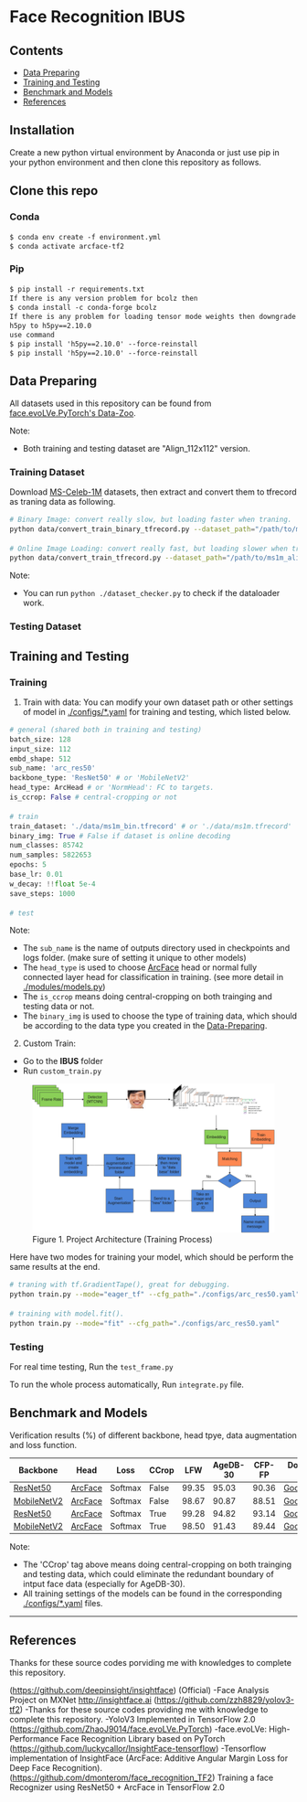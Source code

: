 # Face Recognition IBUS

## Contents

* [Data Preparing](#Data-Preparing)
* [Training and Testing](#Training-and-Testing)
* [Benchmark and Models](#Benchmark-and-Models)
* [References](#References)

## Installation
Create a new python virtual environment by Anaconda or just use pip in your python environment and then clone this repository as follows.

## Clone this repo
### Conda
```
$ conda env create -f environment.yml
$ conda activate arcface-tf2

```
### Pip
```
$ pip install -r requirements.txt
If there is any version problem for bcolz then 
$ conda install -c conda-forge bcolz
If there is any problem for loading tensor mode weights then downgrade 
h5py to h5py==2.10.0 
use command 
$ pip install 'h5py==2.10.0' --force-reinstall
$ pip install 'h5py==2.10.0' --force-reinstall
```
## Data Preparing
All datasets used in this repository can be found from [face.evoLVe.PyTorch's Data-Zoo](https://github.com/ZhaoJ9014/face.evoLVe.PyTorch#Data-Zoo).

Note:

- Both training and testing dataset are "Align_112x112" version.

### Training Dataset

Download [MS-Celeb-1M](https://drive.google.com/file/d/1X202mvYe5tiXFhOx82z4rPiPogXD435i/view?usp=sharing) datasets, then extract and convert them to tfrecord as traning data as following.

```bash
# Binary Image: convert really slow, but loading faster when traning.
python data/convert_train_binary_tfrecord.py --dataset_path="/path/to/ms1m_align_112/imgs" --output_path="./data/ms1m_bin.tfrecord"

# Online Image Loading: convert really fast, but loading slower when training.
python data/convert_train_tfrecord.py --dataset_path="/path/to/ms1m_align_112/imgs" --output_path="./data/ms1m.tfrecord"
```

Note:
- You can run `python ./dataset_checker.py` to check if the dataloader work.

### Testing Dataset



## Training and Testing

### Training
1. Train with data:
You can modify your own dataset path or other settings of model in [./configs/*.yaml](https://github.com/3P2S/arcface/tree/master/configs) for training and testing, which listed below.

```python
# general (shared both in training and testing)
batch_size: 128
input_size: 112
embd_shape: 512
sub_name: 'arc_res50'
backbone_type: 'ResNet50' # or 'MobileNetV2'
head_type: ArcHead # or 'NormHead': FC to targets.
is_ccrop: False # central-cropping or not

# train
train_dataset: './data/ms1m_bin.tfrecord' # or './data/ms1m.tfrecord'
binary_img: True # False if dataset is online decoding
num_classes: 85742
num_samples: 5822653
epochs: 5
base_lr: 0.01
w_decay: !!float 5e-4
save_steps: 1000

# test

```

Note:
- The `sub_name` is the name of outputs directory used in checkpoints and logs folder. (make sure of setting it unique to other models)
- The `head_type` is used to choose [ArcFace](https://arxiv.org/abs/1801.07698) head or normal fully connected layer head for classification in training. (see more detail in [./modules/models.py](https://github.com/3P2S/arcface/blob/master/modules/models.py#L90-L94))
- The `is_ccrop` means doing central-cropping on both trainging and testing data or not.
- The `binary_img` is used to choose the type of training data, which should be according to the data type you created in the [Data-Preparing](#Data-Preparing).

2. Custom Train:
 - Go to the **IBUS** folder
 - Run `custom_train.py`
<figure>
<img src = "Architecture/model.png">
<figcaption>Figure 1. Project Architecture (Training Process)</figcaption>
</figure>

Here have two modes for training your model, which should be perform the same results at the end.
```bash
# traning with tf.GradientTape(), great for debugging.
python train.py --mode="eager_tf" --cfg_path="./configs/arc_res50.yaml"

# training with model.fit().
python train.py --mode="fit" --cfg_path="./configs/arc_res50.yaml"
```

### Testing
For real time testing, 
Run the `test_frame.py`

To run the whole process automatically, 
Run `integrate.py` file.

## Benchmark and Models

Verification results (%) of different backbone, head tpye, data augmentation and loss function.

| Backbone | Head | Loss | CCrop | LFW | AgeDB-30 | CFP-FP | Download Link |
|----------|------|------|-------|-----|--------|----------|---------------|
| [ResNet50](https://arxiv.org/abs/1512.03385) | [ArcFace](https://arxiv.org/abs/1801.07698) | Softmax | False | 99.35 | 95.03  |  90.36   | [GoogleDrive](https://drive.google.com/file/d/1HasWQb86s4xSYy36YbmhRELg9LBmvhvt/view?usp=sharing) |
| [MobileNetV2](https://arxiv.org/abs/1801.04381) | [ArcFace](https://arxiv.org/abs/1801.07698) | Softmax | False | 98.67 | 90.87  |  88.51   | [GoogleDrive](https://drive.google.com/file/d/1qG8BChcPHzKuGwjJhrpeIxBqQmhpLvTX/view?usp=sharing) |
| [ResNet50](https://arxiv.org/abs/1512.03385) | [ArcFace](https://arxiv.org/abs/1801.07698) | Softmax | True | 99.28 | 94.82 | 93.14 | [GoogleDrive](https://drive.google.com/file/d/1zUulC-4hSY_kPqZpcoIHO96OmjMivuKB/view?usp=sharing) |
| [MobileNetV2](https://arxiv.org/abs/1801.04381) | [ArcFace](https://arxiv.org/abs/1801.07698) | Softmax | True | 98.50 | 91.43 | 89.44 | [GoogleDrive](https://drive.google.com/file/d/1nSnIc0eV0MkSjg48x29PJwTt3fGXKDU4/view?usp=sharing) |

Note:
- The 'CCrop' tag above means doing central-cropping on both trainging and testing data, which could eliminate the redundant boundary of intput face data (especially for AgeDB-30).
- All training settings of the models can be found in the corresponding [./configs/*.yaml](https://github.com/3P2S/arcface/tree/master/configs) files.

****


## References

Thanks for these source codes porviding me with knowledges to complete this repository.

(https://github.com/deepinsight/insightface) (Official)
    -Face Analysis Project on MXNet http://insightface.ai
(https://github.com/zzh8829/yolov3-tf2)
    -Thanks for these source codes providing me with knowledge to complete this repository.
    -YoloV3 Implemented in TensorFlow 2.0
(https://github.com/ZhaoJ9014/face.evoLVe.PyTorch)
    -face.evoLVe: High-Performance Face Recognition Library based on PyTorch
(https://github.com/luckycallor/InsightFace-tensorflow)
    -Tensorflow implementation of InsightFace (ArcFace: Additive Angular Margin Loss for Deep Face Recognition).
(https://github.com/dmonterom/face_recognition_TF2)
Training a face Recognizer using ResNet50 + ArcFace in TensorFlow 2.0
